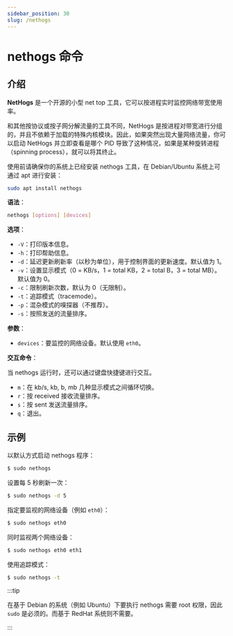 ```yaml
---
sidebar_position: 30
slug: /nethogs
---
```


# nethogs 命令



## 介绍

**NetHogs** 是一个开源的小型 net top 工具，它可以按进程实时监控网络带宽使用率。

和其他按协议或按子网分解流量的工具不同，NetHogs 是按进程对带宽进行分组的，并且不依赖于加载的特殊内核模块。因此，如果突然出现大量网络流量，你可以启动 NetHogs 并立即查看是哪个 PID 导致了这种情况，如果是某种旋转进程（spinning process），就可以将其终止。

使用前请确保你的系统上已经安装 nethogs 工具，在 Debian/Ubuntu 系统上可通过 apt 进行安装：

```bash
sudo apt install nethogs
```

**语法**：

```bash
nethogs [options] [devices]
```

**选项**：

- `-V`：打印版本信息。
- `-h`：打印帮助信息。
- `-d`：延迟更新刷新率（以秒为单位），用于控制界面的更新速度。默认值为 1。
- `-v`：设置显示模式（0 = KB/s，1 = total KB，2 = total B，3 = total MB）。默认值为 0。
- `-c`：限制刷新次数，默认为 0（无限制）。
- `-t`：追踪模式（tracemode）。
- `-p`：混杂模式的嗅探器（不推荐）。
- `-s`：按照发送的流量排序。

**参数**：

- `devices`：要监控的网络设备。默认使用 `eth0`。

**交互命令**：

当 nethogs 运行时，还可以通过键盘快捷键进行交互。

- `m`：在 kb/s, kb, b, mb 几种显示模式之间循环切换。
- `r`：按 received 接收流量排序。
- `s`：按 sent 发送流量排序。
- `q`：退出。



## 示例

以默认方式启动 nethogs 程序：

```bash
$ sudo nethogs
```

设置每 5 秒刷新一次：

```bash
$ sudo nethogs -d 5 
```

指定要监视的网络设备（例如 `eth0`）：

```bash
$ sudo nethogs eth0
```

同时监视两个网络设备：

```bash
$ sudo nethogs eth0 eth1
```

使用追踪模式：

```bash
$ sudo nethogs -t 
```

:::tip

在基于 Debian 的系统（例如 Ubuntu）下要执行 nethogs 需要 root 权限，因此 `sudo` 是必须的。而基于 RedHat 系统则不需要。

:::
